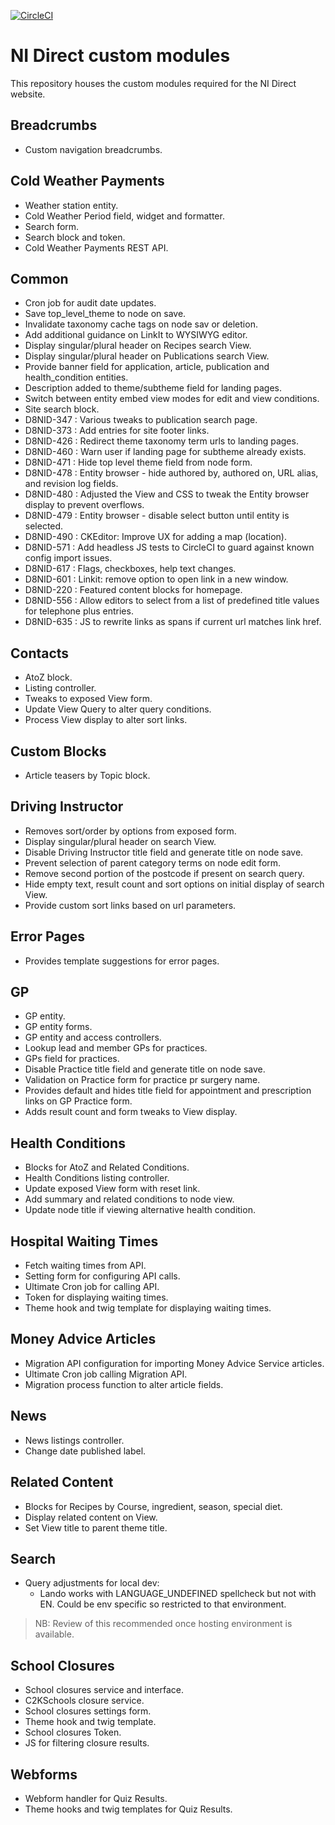 [![CircleCI](https://circleci.com/gh/dof-dss/nidirect-site-modules.svg?style=svg)](https://circleci.com/gh/dof-dss/nidirect-site-modules)

# NI Direct custom modules

This repository houses the custom modules required for the NI Direct website.


## Breadcrumbs
- Custom navigation breadcrumbs.

## Cold Weather Payments
- Weather station entity.
- Cold Weather Period field, widget and formatter.
- Search form.
- Search block and token.
- Cold Weather Payments REST API.

## Common
- Cron job for audit date updates.
- Save top_level_theme to node on save.
- Invalidate taxonomy cache tags on node sav or deletion.
- Add additional guidance on LinkIt to WYSIWYG editor.
- Display singular/plural header on Recipes search View.
- Display singular/plural header on Publications search View.
- Provide banner field for application, article, publication and
  health_condition entities.
- Description added to theme/subtheme field for landing pages.
- Switch between entity embed view modes for edit and view conditions.
- Site search block.
- D8NID-347 : Various tweaks to publication search page.
- D8NID-373 : Add entries for site footer links.
- D8NID-426 : Redirect theme taxonomy term urls to landing pages.
- D8NID-460 : Warn user if landing page for subtheme already exists.
- D8NID-471 : Hide top level theme field from node form.
- D8NID-478 : Entity browser - hide authored by, authored on, URL alias, and
  revision log fields.
- D8NID-480 : Adjusted the View and CSS to tweak the Entity browser display
  to prevent overflows.
- D8NID-479 : Entity browser - disable select button until entity is selected.
- D8NID-490 : CKEditor: Improve UX for adding a map (location).
- D8NID-571 : Add headless JS tests to CircleCI to guard against known config
  import issues.
- D8NID-617 : Flags, checkboxes, help text changes.
- D8NID-601 : Linkit: remove option to open link in a new window.
- D8NID-220 : Featured content blocks for homepage.
- D8NID-556 : Allow editors to select from a list of predefined title values
  for telephone plus entries.
- D8NID-635 : JS to rewrite links as spans if current url matches link href.

## Contacts
- AtoZ block.
- Listing controller.
- Tweaks to exposed View form.
- Update View Query to alter query conditions.
- Process View display to alter sort links.

## Custom Blocks
- Article teasers by Topic block.

## Driving Instructor
- Removes sort/order by options from exposed form.
- Display singular/plural header on search View.
- Disable Driving Instructor title field and generate title on node save.
- Prevent selection of parent category terms on node edit form.
- Remove second portion of the postcode if present on search query.
- Hide empty text, result count and sort options on initial display of search
  View.
- Provide custom sort links based on url parameters.

## Error Pages
- Provides template suggestions for error pages.

## GP
- GP entity.
- GP entity forms.
- GP entity and access controllers.
- Lookup lead and member GPs for practices.
- GPs field for practices.
- Disable Practice title field and generate title on node save.
- Validation on Practice form for practice pr surgery name.
- Provides default and hides title field for appointment and prescription
  links on GP Practice form.
- Adds result count and form tweaks to View display.

## Health Conditions
- Blocks for AtoZ and Related Conditions.
- Health Conditions listing controller.
- Update exposed View form with reset link.
- Add summary and related conditions to node view.
- Update node title if viewing alternative health condition.

## Hospital Waiting Times
- Fetch waiting times from API.
- Setting form for configuring API calls.
- Ultimate Cron job for calling API.
- Token for displaying waiting times.
- Theme hook and twig template for displaying waiting times.

## Money Advice Articles
- Migration API configuration for importing Money Advice Service articles.
- Ultimate Cron job calling Migration API.
- Migration process function to alter article fields.

## News
- News listings controller.
- Change date published label.

## Related Content
- Blocks for Recipes by Course, ingredient, season, special diet.
- Display related content on View.
- Set View title to parent theme title.

## Search
- Query adjustments for local dev:
  - Lando works with LANGUAGE_UNDEFINED spellcheck but not with EN. Could be
    env specific so restricted to that environment.

> NB: Review of this recommended once hosting environment is available.

## School Closures
- School closures service and interface.
- C2KSchools closure service.
- School closures settings form.
- Theme hook and twig template.
- School closures Token.
- JS for filtering closure results.

## Webforms
- Webform handler for Quiz Results.
- Theme hooks and twig templates for Quiz Results.

